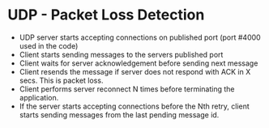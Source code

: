 # UDP - Packet Loss Detection

- UDP server starts accepting connections on published port (port #4000 used in the code)
- Client starts sending messages to the servers published port
- Client waits for server acknowledgement before sending next message
- Client resends the message if server does not respond with ACK in X secs. This is packet loss.
- Client performs server reconnect N times before terminating the application.
- If the server starts accepting connections before the Nth retry, client starts sending messages
  from the last pending message id. 
